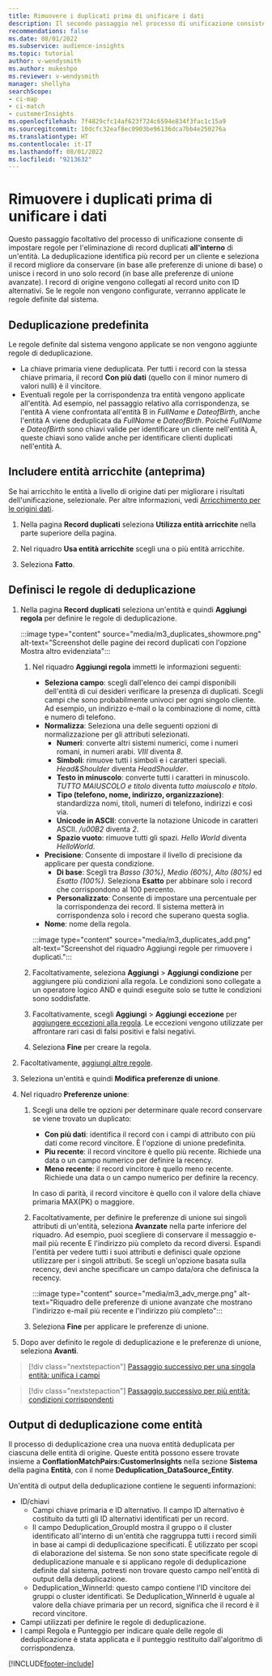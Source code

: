 ```yaml
---
title: Rimuovere i duplicati prima di unificare i dati
description: Il secondo passaggio nel processo di unificazione consiste nel selezionare il record da conservare quando vengono trovati duplicati.
recommendations: false
ms.date: 08/01/2022
ms.subservice: audience-insights
ms.topic: tutorial
author: v-wendysmith
ms.author: mukeshpo
ms.reviewer: v-wendysmith
manager: shellyha
searchScope:
- ci-map
- ci-match
- customerInsights
ms.openlocfilehash: 7f4829cfc14af623f724c6594e834f3fac1c15a9
ms.sourcegitcommit: 10dcfc32eaf8ec0903be96136dca7bb4e250276a
ms.translationtype: HT
ms.contentlocale: it-IT
ms.lasthandoff: 08/01/2022
ms.locfileid: "9213632"
---
```

# <a name="remove-duplicates-before-unifying-data"></a>Rimuovere i duplicati prima di unificare i dati

Questo passaggio facoltativo del processo di unificazione consente di impostare regole per l'eliminazione di record duplicati **all'interno** di un'entità. La deduplicazione identifica più record per un cliente e seleziona il record migliore da conservare (in base alle preferenze di unione di base) o unisce i record in uno solo record (in base alle preferenze di unione avanzate). I record di origine vengono collegati al record unito con ID alternativi. Se le regole non vengono configurate, verranno applicate le regole definite dal sistema.

## <a name="default-deduplication"></a>Deduplicazione predefinita

Le regole definite dal sistema vengono applicate se non vengono aggiunte regole di deduplicazione.

- La chiave primaria viene deduplicata.
  Per tutti i record con la stessa chiave primaria, il record **Con più dati** (quello con il minor numero di valori nulli) è il vincitore.
- Eventuali regole per la corrispondenza tra entità vengono applicate all'entità.
  Ad esempio, nel passaggio relativo alla corrispondenza, se l'entità A viene confrontata all'entità B in *FullName* e *DateofBirth*, anche l'entità A viene deduplicata da *FullName* e *DateofBirth*. Poiché *FullName* e *DateofBirth* sono chiavi valide per identificare un cliente nell'entità A, queste chiavi sono valide anche per identificare clienti duplicati nell'entità A.

## <a name="include-enriched-entities-preview"></a>Includere entità arricchite (anteprima)

Se hai arricchito le entità a livello di origine dati per migliorare i risultati dell'unificazione, selezionale. Per altre informazioni, vedi [Arricchimento per le origini dati](data-sources-enrichment.md).

1. Nella pagina **Record duplicati** seleziona **Utilizza entità arricchite** nella parte superiore della pagina.

1. Nel riquadro **Usa entità arricchite** scegli una o più entità arricchite.

1. Seleziona **Fatto**.

## <a name="define-deduplication-rules"></a>Definisci le regole di deduplicazione

1. Nella pagina **Record duplicati** seleziona un'entità e quindi **Aggiungi regola** per definire le regole di deduplicazione.

   :::image type="content" source="media/m3_duplicates_showmore.png" alt-text="Screenshot delle pagine dei record duplicati con l'opzione Mostra altro evidenziata":::

   1. Nel riquadro **Aggiungi regola** immetti le informazioni seguenti:
      - **Seleziona campo**: scegli dall'elenco dei campi disponibili dell'entità di cui desideri verificare la presenza di duplicati. Scegli campi che sono probabilmente univoci per ogni singolo cliente. Ad esempio, un indirizzo e-mail o la combinazione di nome, città e numero di telefono.
      - **Normalizza**: Seleziona una delle seguenti opzioni di normalizzazione per gli attributi selezionati.
        - **Numeri**: converte altri sistemi numerici, come i numeri romani, in numeri arabi. *VIII* diventa *8*.
        - **Simboli**: rimuove tutti i simboli e i caratteri speciali. *Head&Shoulder* diventa *HeadShoulder*.
        - **Testo in minuscolo**: converte tutti i caratteri in minuscolo. *TUTTO MAIUSCOLO e titolo* diventa *tutto maiuscolo e titolo*.
        - **Tipo (telefono, nome, indirizzo, organizzazione)**: standardizza nomi, titoli, numeri di telefono, indirizzi e così via.
        - **Unicode in ASCII**: converte la notazione Unicode in caratteri ASCII. */u00B2* diventa *2*.
        - **Spazio vuoto**: rimuove tutti gli spazi. *Hello World* diventa *HelloWorld*.
      - **Precisione**: Consente di impostare il livello di precisione da applicare per questa condizione.
        - **Di base**: Scegli tra *Basso (30%)*, *Medio (60%)*, *Alto (80%)* ed *Esatto (100%)*. Seleziona **Esatto** per abbinare solo i record che corrispondono al 100 percento.
        - **Personalizzato**: Consente di impostare una percentuale per la corrispondenza dei record. Il sistema metterà in corrispondenza solo i record che superano questa soglia.
      - **Nome**: nome della regola.

      :::image type="content" source="media/m3_duplicates_add.png" alt-text="Screenshot del riquadro Aggiungi regole per rimuovere i duplicati.":::

   1. Facoltativamente, seleziona **Aggiungi** > **Aggiungi condizione** per aggiungere più condizioni alla regola. Le condizioni sono collegate a un operatore logico AND e quindi eseguite solo se tutte le condizioni sono soddisfatte.

   1. Facoltativamente, scegli **Aggiungi** > **Aggiungi eccezione** per [aggiungere eccezioni alla regola](match-entities.md#add-exceptions-to-a-rule). Le eccezioni vengono utilizzate per affrontare rari casi di falsi positivi e falsi negativi.

   1. Seleziona **Fine** per creare la regola.

1. Facoltativamente, [aggiungi altre regole](#define-deduplication-rules).

1. Seleziona un'entità e quindi **Modifica preferenze di unione**.

1. Nel riquadro **Preferenze unione**:
   1. Scegli una delle tre opzioni per determinare quale record conservare se viene trovato un duplicato:
      - **Con più dati**: identifica il record con i campi di attributo con più dati come record vincitore. È l'opzione di unione predefinita.
      - **Piu recente**: il record vincitore è quello più recente. Richiede una data o un campo numerico per definire la recency.
      - **Meno recente**: il record vincitore è quello meno recente. Richiede una data o un campo numerico per definire la recency.
      
      In caso di parità, il record vincitore è quello con il valore della chiave primaria MAX(PK) o maggiore.
      
   1. Facoltativamente, per definire le preferenze di unione sui singoli attributi di un'entità, seleziona **Avanzate** nella parte inferiore del riquadro. Ad esempio, puoi scegliere di conservare il messaggio e-mail più recente E l'indirizzo più completo da record diversi. Espandi l'entità per vedere tutti i suoi attributi e definisci quale opzione utilizzare per i singoli attributi. Se scegli un'opzione basata sulla recency, devi anche specificare un campo data/ora che definisca la recency.

      :::image type="content" source="media/m3_adv_merge.png" alt-text="Riquadro delle preferenze di unione avanzate che mostrano l'indirizzo e-mail più recente e l'indirizzo più completo":::

   1. Seleziona **Fine** per applicare le preferenze di unione.

1. Dopo aver definito le regole di deduplicazione e le preferenze di unione, seleziona **Avanti**.
  
> [!div class="nextstepaction"]
> [Passaggio successivo per una singola entità: unifica i campi](merge-entities.md)

> [!div class="nextstepaction"]
> [Passaggio successivo per più entità: condizioni corrispondenti](match-entities.md)

## <a name="deduplication-output-as-an-entity"></a>Output di deduplicazione come entità

Il processo di deduplicazione crea una nuova entità deduplicata per ciascuna delle entità di origine. Queste entità possono essere trovate insieme a **ConflationMatchPairs:CustomerInsights** nella sezione **Sistema** della pagina **Entità**, con il nome **Deduplication_DataSource_Entity**.

Un'entità di output della deduplicazione contiene le seguenti informazioni:

- ID/chiavi
  - Campi chiave primaria e ID alternativo. Il campo ID alternativo è costituito da tutti gli ID alternativi identificati per un record.
  - Il campo Deduplication_GroupId mostra il gruppo o il cluster identificato all'interno di un'entità che raggruppa tutti i record simili in base ai campi di deduplicazione specificati. È utilizzato per scopi di elaborazione del sistema. Se non sono state specificate regole di deduplicazione manuale e si applicano regole di deduplicazione definite dal sistema, potresti non trovare questo campo nell'entità di output della deduplicazione.
  - Deduplication_WinnerId: questo campo contiene l'ID vincitore dei gruppi o cluster identificati. Se Deduplication_WinnerId è uguale al valore della chiave primaria per un record, significa che il record è il record vincitore.
- Campi utilizzati per definire le regole di deduplicazione.
- I campi Regola e Punteggio per indicare quale delle regole di deduplicazione è stata applicata e il punteggio restituito dall'algoritmo di corrispondenza.

[!INCLUDE[footer-include](includes/footer-banner.md)]
